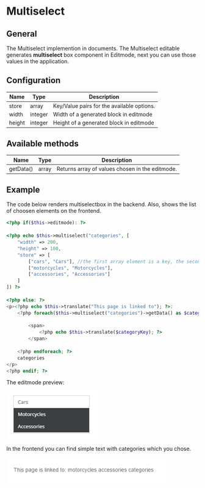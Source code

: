# Multiselect

## General

The Multiselect implemention in documents.
The Multiselect editable generates **multiselect** box component in Editmode, 
next you can use those values in the application.

## Configuration

| Name   | Type    | Description                                |
|--------|---------|--------------------------------------------|
| store  | array   | Key/Value pairs for the available options. |
| width  | integer | Width of a generated block in editmode     |
| height | integer | Height of a generated block in editmode    |

## Available methods

| Name      | Type  | Description                                     |
|-----------|-------|-------------------------------------------------|
| getData() | array | Returns array of values chosen in the editmode. |

## Example

The code below renders multiselectbox in the backend. Also, shows the list of choosen elements on the frontend. 

```php
<?php if($this->editmode): ?>

<?php echo $this->multiselect("categories", [
    "width" => 200,
    "height" => 100,
    "store" => [
        ["cars", "Cars"], //the first array element is a key, the second is a label rendered in editmode
        ["motorcycles", "Motorcycles"],
        ["accessories", "Accessories"] 
    ]
]) ?>

<?php else: ?>
<p><?php echo $this->translate("This page is linked to"); ?>:
    <?php foreach($this->multiselect("categories")->getData() as $categoryKey): ?>

        <span>
            <?php echo $this->translate($categoryKey); ?>
        </span>

    <?php endforeach; ?>
    categories
</p>
<?php endif; ?>
```

The editmode preview:

![Multiselect editable - editmode](../../img/editables_multiselect_editmode.png)

In the frontend you can find simple text with categories which you chose.

![Multiselect editable - frontend](../../img/editables_multiselect_frontend.png)
